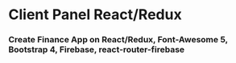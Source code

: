 # Client Panel React/Redux

### Create Finance App on React/Redux, Font-Awesome 5, Bootstrap 4, Firebase, react-router-firebase